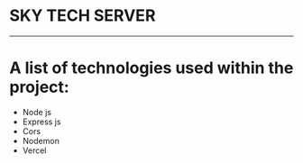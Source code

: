 # SKY TECH SERVER 
***
# A list of technologies used within the project:
* Node js
* Express js
* Cors
* Nodemon
* Vercel
